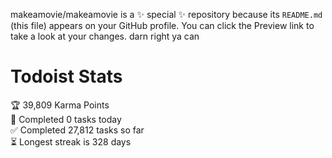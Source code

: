 makeamovie/makeamovie is a ✨ special ✨ repository because its `README.md` (this file) appears on your GitHub profile.
You can click the Preview link to take a look at your changes. darn right ya can

# Todoist Stats

<!-- TODO-IST:START -->
🏆  39,809 Karma Points           
🌸  Completed 0 tasks today           
✅  Completed 27,812 tasks so far           
⏳  Longest streak is 328 days
<!-- TODO-IST:END -->